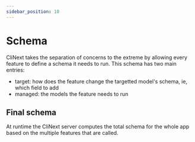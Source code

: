 ```yaml
---
sidebar_position: 10
---
```


# Schema

CliNext takes the separation of concerns to the extreme by allowing every feature to define a schema it needs to run. This schema has two main entries:
- target: how does the feature change the targetted model's schema, ie, which field to add
- managed: the models the feature needs to run

## Final schema
At runtime the CliNext server computes the total schema for the whole app based on the multiple features that are called.